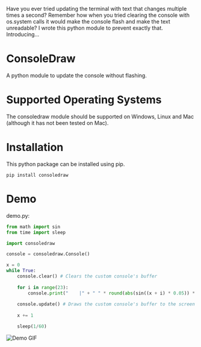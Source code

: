 Have you ever tried updating the terminal with text that changes multiple times a second? Remember how when you tried clearing the console with os.system calls it would make the console flash and make the text unreadable? I wrote this python module to prevent exactly that. Introducing...

# ConsoleDraw
A python module to update the console without flashing.

# Supported Operating Systems
The consoledraw module should be supported on Windows, Linux and Mac (although it has not been tested on Mac).

# Installation
This python package can be installed using pip.
```
pip install consoledraw
```

# Demo
demo.py:
```python
from math import sin
from time import sleep

import consoledraw

console = consoledraw.Console()

x = 0
while True:
    console.clear() # Clears the custom console's buffer
    
    for i in range(23):
        console.print("    |" + " " * round(abs(sin((x + i) * 0.05)) * 9.5) + "O") # Prints to the custom console's buffer (works the same as python's built-in print)
    
    console.update() # Draws the custom console's buffer to the screen
    
    x += 1

    sleep(1/60) 
```
![Demo GIF](https://media0.giphy.com/media/gXfAUJAD8hHwBcJIFP/giphy.gif?cid=790b7611aab0b776e0e3796d1e0e0e60f7012fc4300d0b9e&rid=giphy.gif&ct=g)
